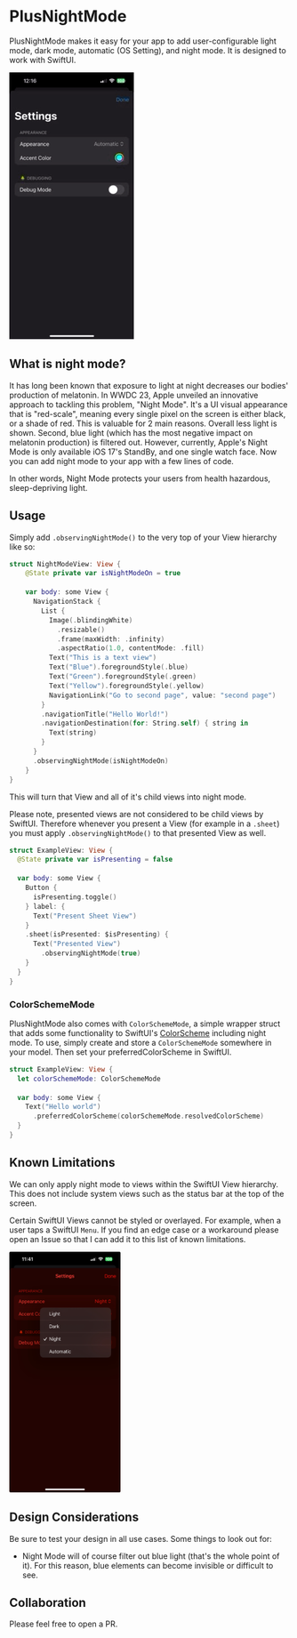 # PlusNightMode

PlusNightMode makes it easy for your app to add user-configurable light mode, dark mode, automatic (OS Setting), and night mode. It is designed to work with SwiftUI. 

<img src="https://raw.githubusercontent.com/DandyLyons/PlusNightMode/main/README/Example.GIF">

## What is night mode? 

It has long been known that exposure to light at night decreases our bodies' production of melatonin. In WWDC 23, Apple unveiled an innovative approach to tackling this problem, "Night Mode". It's a UI visual appearance that is "red-scale", meaning every single pixel on the screen is either black, or a shade of red. This is valuable for 2 main reasons. Overall less light is shown. Second, blue light (which has the most negative impact on melatonin production) is filtered out. However, currently, Apple's Night Mode is only available iOS 17's StandBy, and one single watch face. Now you can add night mode to your app with a few lines of code. 

In other words, Night Mode protects your users from health hazardous, sleep-depriving light. 

## Usage

Simply add `.observingNightMode()` to the very top of your View hierarchy like so: 

```swift
struct NightModeView: View {
    @State private var isNightModeOn = true

    var body: some View {
      NavigationStack {
        List {
          Image(.blindingWhite)
            .resizable()
            .frame(maxWidth: .infinity)
            .aspectRatio(1.0, contentMode: .fill)
          Text("This is a text view")
          Text("Blue").foregroundStyle(.blue)
          Text("Green").foregroundStyle(.green)
          Text("Yellow").foregroundStyle(.yellow)
          NavigationLink("Go to second page", value: "second page")
        }
        .navigationTitle("Hello World!")
        .navigationDestination(for: String.self) { string in
          Text(string)
        }
      }
      .observingNightMode(isNightModeOn)
    }
}
```
This will turn that View and all of it's child views into night mode. 

Please note, presented views are not considered to be child views by SwiftUI. Therefore whenever you present a View (for example in a `.sheet`) you must apply `.observingNightMode()` to that presented View as well. 

```swift
struct ExampleView: View {
  @State private var isPresenting = false
  
  var body: some View {
    Button {
      isPresenting.toggle()
    } label: {
      Text("Present Sheet View")
    }
    .sheet(isPresented: $isPresenting) {
      Text("Presented View")
        .observingNightMode(true)
    }
  }
}
```
### ColorSchemeMode

PlusNightMode also comes with `ColorSchemeMode`, a simple wrapper struct that adds some functionality to SwiftUI's [ColorScheme](https://developer.apple.com/documentation/swiftui/colorscheme) including night mode. To use, simply create and store a `ColorSchemeMode` somewhere in your model. Then set your preferredColorScheme in SwiftUI. 

```swift
struct ExampleView: View {
  let colorSchemeMode: ColorSchemeMode
  
  var body: some View {
    Text("Hello world")
      .preferredColorScheme(colorSchemeMode.resolvedColorScheme)
  }
}
```
## Known Limitations

We can only apply night mode to views within the SwiftUI View hierarchy. This does not include system views such as the status bar at the top of the screen. 

Certain SwiftUI Views cannot be styled or overlayed. For example, when a user taps a SwiftUI `Menu`. If you find an edge case or a workaround please open an Issue so that I can add it to this list of known limitations. 

<img src="https://raw.githubusercontent.com/DandyLyons/PlusNightMode/main/README/Non-Night%20Mode%20Menu.jpeg"  width="200" >

## Design Considerations

Be sure to test your design in all use cases. Some things to look out for: 

- Night Mode will of course filter out blue light (that's the whole point of it). For this reason, blue elements can become invisible or difficult to see. 

## Collaboration

Please feel free to open a PR. 
